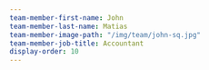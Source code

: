 ```yaml
---
team-member-first-name: John
team-member-last-name: Matias
team-member-image-path: "/img/team/john-sq.jpg"
team-member-job-title: Accountant
display-order: 10
---
```

